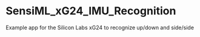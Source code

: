 # SensiML_xG24_IMU_Recognition
Example app for the Silicon Labs xG24 to recognize up/down and side/side
